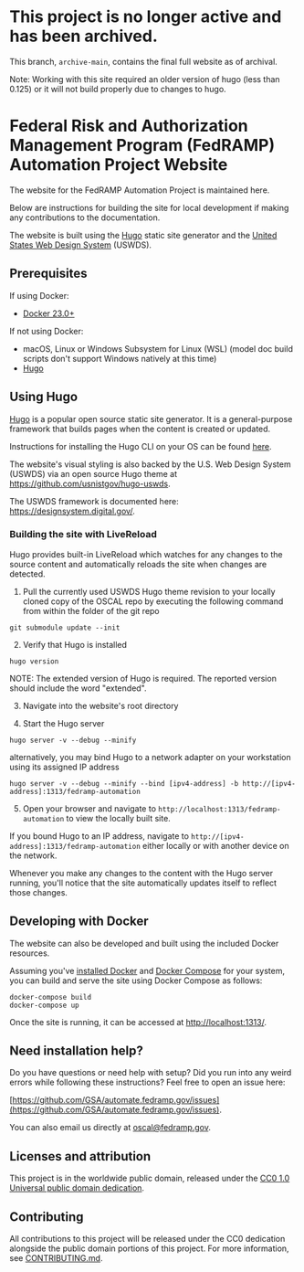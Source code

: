 # This project is no longer active and has been archived.

This branch, `archive-main`, contains the final full website as of archival.

Note: Working with this site required an older version of hugo (less than 0.125)
or it will not build properly due to changes to hugo.

# Federal Risk and Authorization Management Program (FedRAMP) Automation Project Website

The website for the FedRAMP Automation Project is maintained here.

Below are instructions for building the site for local development if making any
contributions to the documentation.

The website is built using the [Hugo](https://gohugo.io/) static site generator
and the [United States Web Design System](https://designsystem.digital.gov/)
(USWDS).

## Prerequisites

If using Docker:

- [Docker 23.0+](https://docs.docker.com/get-docker/)

If not using Docker:

- macOS, Linux or Windows Subsystem for Linux (WSL) (model doc build scripts
  don't support Windows natively at this time)
- [Hugo](https://gohugo.io/)

## Using Hugo

[Hugo](https://gohugo.io/) is a popular open source static site generator. It is
a general-purpose framework that builds pages when the content is created or
updated.

Instructions for installing the Hugo CLI on your OS can be found
[here](https://gohugo.io/getting-started/installing).

The website's visual styling is also backed by the U.S. Web Design System
(USWDS) via an open source Hugo theme at
https://github.com/usnistgov/hugo-uswds.

The USWDS framework is documented here: https://designsystem.digital.gov/.

### Building the site with LiveReload

Hugo provides built-in LiveReload which watches for any changes to the source
content and automatically reloads the site when changes are detected.

1. Pull the currently used USWDS Hugo theme revision to your locally cloned copy
   of the OSCAL repo by executing the following command from within the folder
   of the git repo

```
git submodule update --init
```

2. Verify that Hugo is installed

```
hugo version
```

NOTE: The extended version of Hugo is required. The reported version should
include the word "extended".

3. Navigate into the website's root directory

4. Start the Hugo server

```
hugo server -v --debug --minify
```

alternatively, you may bind Hugo to a network adapter on your workstation using
its assigned IP address

```
hugo server -v --debug --minify --bind [ipv4-address] -b http://[ipv4-address]:1313/fedramp-automation
```

5. Open your browser and navigate to `http://localhost:1313/fedramp-automation`
   to view the locally built site.

If you bound Hugo to an IP address, navigate to
`http://[ipv4-address]:1313/fedramp-automation` either locally or with another
device on the network.

Whenever you make any changes to the content with the Hugo server running,
you'll notice that the site automatically updates itself to reflect those
changes.

## Developing with Docker

The website can also be developed and built using the included Docker resources.

Assuming you've [installed Docker](https://docs.docker.com/get-docker/) and
[Docker Compose](https://docs.docker.com/compose/install/) for your system, you
can build and serve the site using Docker Compose as follows:

```
docker-compose build
docker-compose up
```

Once the site is running, it can be accessed at
[http://localhost:1313/](http://localhost:1313/).

## Need installation help?

Do you have questions or need help with setup? Did you run into any weird errors
while following these instructions? Feel free to open an issue here:

[https://github.com/GSA/automate.fedramp.gov/issues](https://github.com/GSA/automate.fedramp.gov/issues).

You can also email us directly at [oscal@fedramp.gov](mailto:oscal@fedramp.gov).

## Licenses and attribution

This project is in the worldwide public domain, released under the
[CC0 1.0 Universal public domain dedication](https://creativecommons.org/publicdomain/zero/1.0/).

## Contributing

All contributions to this project will be released under the CC0 dedication
alongside the public domain portions of this project. For more information, see
[CONTRIBUTING.md](CONTRIBUTING.md).
